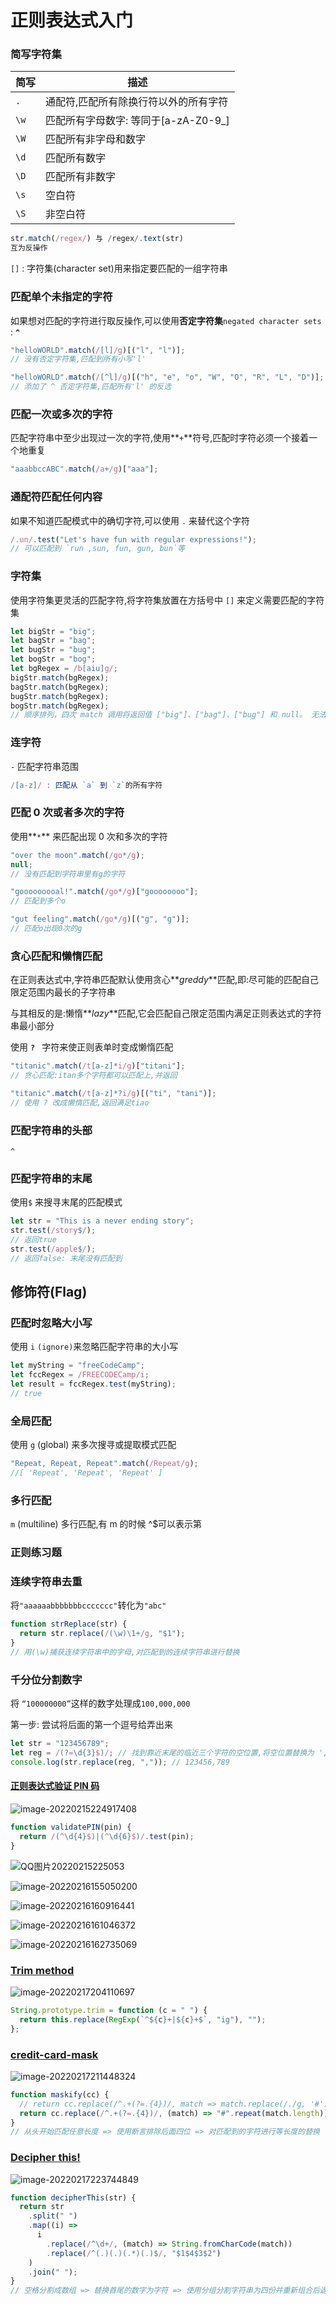 # 正则表达式入门

### 简写字符集

| 简写 | 描述                                  |
| ---- | ------------------------------------- |
| `.`  | 通配符,匹配所有除换行符以外的所有字符 |
| `\w` | 匹配所有字母数字: 等同于[a-zA-Z0-9_]  |
| `\W` | 匹配所有非字母和数字                  |
| `\d` | 匹配所有数字                          |
| `\D` | 匹配所有非数字                        |
| `\s` | 空白符                                |
| `\S` | 非空白符                              |

```js
str.match(/regex/) 与 /regex/.text(str)
互为反操作
```

`[]` : 字符集(character set)用来指定要匹配的一组字符串

### 匹配单个未指定的字符

如果想对匹配的字符进行取反操作,可以使用**否定字符集**`negated character sets` : **`^`**

```js
"helloWORLD".match(/[l]/g)[("l", "l")];
// 没有否定字符集,匹配到所有小写'l'

"helloWORLD".match(/[^l]/g)[("h", "e", "o", "W", "O", "R", "L", "D")];
// 添加了 ^ 否定字符集,匹配所有'l' 的反选
```

### 匹配一次或多次的字符

匹配字符串中至少出现过一次的字符,使用**`+`**符号,匹配时字符必须一个接着一个地重复

```js
"aaabbccABC".match(/a+/g)["aaa"];
```

### 通配符匹配任何内容

如果不知道匹配模式中的确切字符,可以使用 `.` 来替代这个字符

```js
/.un/.test("Let's have fun with regular expressions!");
// 可以匹配到 `run ,sun, fun, gun, bun`等
```

### 字符集

使用字符集更灵活的匹配字符,将字符集放置在方括号中 `[]` 来定义需要匹配的字符集

```js
let bigStr = "big";
let bagStr = "bag";
let bugStr = "bug";
let bogStr = "bog";
let bgRegex = /b[aiu]g/;
bigStr.match(bgRegex);
bagStr.match(bgRegex);
bugStr.match(bgRegex);
bogStr.match(bgRegex);
// 顺序排列，四次 match 调用将返回值 ["big"]、["bag"]、["bug"] 和 null。 无法匹配到bog
```

### 连字符

`-` 匹配字符串范围

```js
/[a-z]/ : 匹配从 `a` 到 `z`的所有字符
```

### 匹配 0 次或者多次的字符

使用**`*`** 来匹配出现 0 次和多次的字符

```js
"over the moon".match(/go*/g);
null;
// 没有匹配到字符串里有g的字符

"gooooooooal!".match(/go*/g)["goooooooo"];
// 匹配到多个o

"gut feeling".match(/go*/g)[("g", "g")];
// 匹配o出现0次的g
```

### 贪心匹配和懒惰匹配

在正则表达式中,字符串匹配默认使用贪心**_greddy_**匹配,即:尽可能的匹配自己限定范围内最长的子字符串

与其相反的是:懒惰**_lazy_**匹配,它会匹配自己限定范围内满足正则表达式的字符串最小部分

使用 **`? `** 字符来使正则表单时变成懒惰匹配

```js
"titanic".match(/t[a-z]*i/g)["titani"];
// 贪心匹配:itan多个字符都可以匹配上,并返回

"titanic".match(/t[a-z]*?i/g)[("ti", "tani")];
// 使用 ? 改成懒惰匹配,返回满足tiao
```

### 匹配字符串的头部

`^`

### 匹配字符串的末尾

使用`$` 来搜寻末尾的匹配模式

```js
let str = "This is a never ending story";
str.test(/story$/);
// 返回true
str.test(/apple$/);
// 返回false: 末尾没有匹配到
```

## 修饰符(Flag)

### 匹配时忽略大小写

使用 `i` `(ignore)`来忽略匹配字符串的大小写

```js
let myString = "freeCodeCamp";
let fccRegex = /FREECODECamp/i;
let result = fccRegex.test(myString);
// true
```

### 全局匹配

使用 `g` (global) 来多次搜寻或提取模式匹配

```js
"Repeat, Repeat, Repeat".match(/Repeat/g);
//[ 'Repeat', 'Repeat', 'Repeat' ]
```

### 多行匹配

`m` (multiline) 多行匹配,有 m 的时候 ^$可以表示第

### 正则练习题

### 连续字符串去重

将`"aaaaaabbbbbbbccccccc"`转化为`"abc"`

```js
function strReplace(str) {
  return str.replace(/(\w)\1+/g, "$1");
}
// 用(\w)捕获连续字符串中的字母,对匹配到的连续字符串进行替换
```

### 千分位分割数字

将 `“100000000”`这样的数字处理成`100,000,000`

第一步: 尝试将后面的第一个逗号给弄出来

```js
let str = "123456789";
let reg = /(?=\d{3}$)/; // 找到靠近末尾的临近三个字符的空位置,将空位置替换为 ','
console.log(str.replace(reg, ",")); // 123456,789
```

#### [正则表达式验证 PIN 码](https://www.codewars.com/kata/55f8a9c06c018a0d6e000132/train/javascript)

![image-20220215224917408](http://i0.hdslb.com/bfs/album/8f2eb521ae98aa0c3e57bf23c3fd0244d4d269c3.png)

```js
function validatePIN(pin) {
  return /(^\d{4}$)|(^\d{6}$)/.test(pin);
}
```

![QQ图片20220215225053](http://i0.hdslb.com/bfs/album/dacbb616490134c65835f4c8b8953942a41c1c91.png)

![image-20220216155050200](http://i0.hdslb.com/bfs/album/8983622ced77f21fa433c224cd23ce1996188c1c.png)

![image-20220216160916441](http://i0.hdslb.com/bfs/album/54dd1f3f72c357af3dbe867fd8de19b9effeeaab.png)

![image-20220216161046372](http://i0.hdslb.com/bfs/album/7ad39dde4bc05b9709b3b57c3c5c8be037a369cc.png)

![image-20220216162735069](http://i0.hdslb.com/bfs/album/9160cdd2b9f0373e4efc466b1db8c9f6114dd4e9.png)

### [Trim method](https://www.codewars.com/kata/5a0b33888ba914a5e40000b7/train/javascript)

![image-20220217204110697](http://i0.hdslb.com/bfs/album/2145bc727d9523756d86dfae5b10724230591d4d.png)

```js
String.prototype.trim = function (c = " ") {
  return this.replace(RegExp(`^${c}+|${c}+$`, "ig"), "");
};
```

### [credit-card-mask](https://www.codewars.com/kata/credit-card-mask/train/javascript)

![image-20220217211448324](http://i0.hdslb.com/bfs/album/a2790f972650d4464c01f36def739b2e88548e01.png)

```js
function maskify(cc) {
  // return cc.replace(/^.+(?=.{4})/, match => match.replace(/./g, '#'))
  return cc.replace(/^.+(?=.{4})/, (match) => "#".repeat(match.length));
}
// 从头开始匹配任意长度 => 使用断言排除后面四位 => 对匹配到的字符进行等长度的替换
```

### [**Decipher this!**](https://www.codewars.com/kata/581e014b55f2c52bb00000f8/train/javascript)

![image-20220217223744849](http://i0.hdslb.com/bfs/album/1a413f895361471484a3a00b611d738c3b5663db.png)

```js
function decipherThis(str) {
  return str
    .split(" ")
    .map((i) =>
      i
        .replace(/^\d+/, (match) => String.fromCharCode(match))
        .replace(/^(.)(.)(.*)(.)$/, "$1$4$3$2")
    )
    .join(" ");
}
// 空格分割成数组 => 替换首尾的数字为字符 => 使用分组分割字符串为四份并重新组合后返回 => 拼接字符
```
